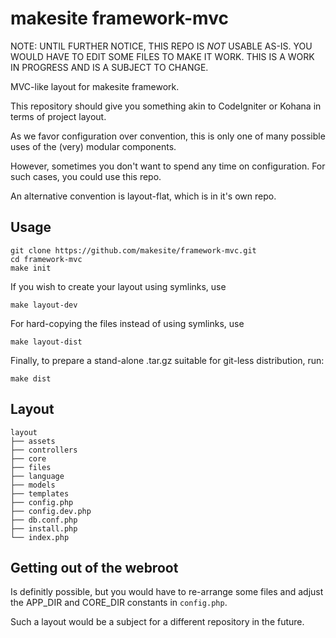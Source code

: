 makesite framework-mvc
======================

NOTE: UNTIL FURTHER NOTICE, THIS REPO IS *NOT* USABLE AS-IS.
YOU WOULD HAVE TO EDIT SOME FILES TO MAKE IT WORK. THIS IS
A WORK IN PROGRESS AND IS A SUBJECT TO CHANGE.

MVC-like layout for makesite framework.

This repository should give you something akin to CodeIgniter or Kohana
in terms of project layout.

As we favor configuration over convention, this is only one of many
possible uses of the (very) modular components. 

However, sometimes you don't want to spend any time on configuration.
For such cases, you could use this repo.

An alternative convention is layout-flat, which is in it's own repo.

Usage
-----

```
git clone https://github.com/makesite/framework-mvc.git
cd framework-mvc
make init
```

If you wish to create your layout using symlinks, use

```
make layout-dev
```

For hard-copying the files instead of using symlinks, use

```
make layout-dist
```

Finally, to prepare a stand-alone .tar.gz suitable for git-less
distribution, run:

```
make dist
```

Layout
------

```
layout
├── assets
├── controllers
├── core
├── files
├── language
├── models
├── templates
├── config.php
├── config.dev.php
├── db.conf.php
├── install.php
└── index.php
```

Getting out of the webroot
--------------------------

Is definitly possible, but you would have to re-arrange some files
and adjust the APP_DIR and CORE_DIR constants in `config.php`.

Such a layout would be a subject for a different repository in the
future.
